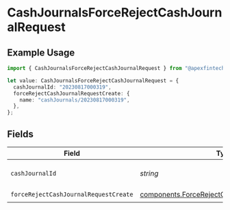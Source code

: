 # CashJournalsForceRejectCashJournalRequest

## Example Usage

```typescript
import { CashJournalsForceRejectCashJournalRequest } from "@apexfintechsolutions/ascend-sdk/models/operations";

let value: CashJournalsForceRejectCashJournalRequest = {
  cashJournalId: "20230817000319",
  forceRejectCashJournalRequestCreate: {
    name: "cashJournals/20230817000319",
  },
};
```

## Fields

| Field                                                                                                            | Type                                                                                                             | Required                                                                                                         | Description                                                                                                      | Example                                                                                                          |
| ---------------------------------------------------------------------------------------------------------------- | ---------------------------------------------------------------------------------------------------------------- | ---------------------------------------------------------------------------------------------------------------- | ---------------------------------------------------------------------------------------------------------------- | ---------------------------------------------------------------------------------------------------------------- |
| `cashJournalId`                                                                                                  | *string*                                                                                                         | :heavy_check_mark:                                                                                               | The cashJournal id.                                                                                              | 20230817000319                                                                                                   |
| `forceRejectCashJournalRequestCreate`                                                                            | [components.ForceRejectCashJournalRequestCreate](../../models/components/forcerejectcashjournalrequestcreate.md) | :heavy_check_mark:                                                                                               | N/A                                                                                                              |                                                                                                                  |